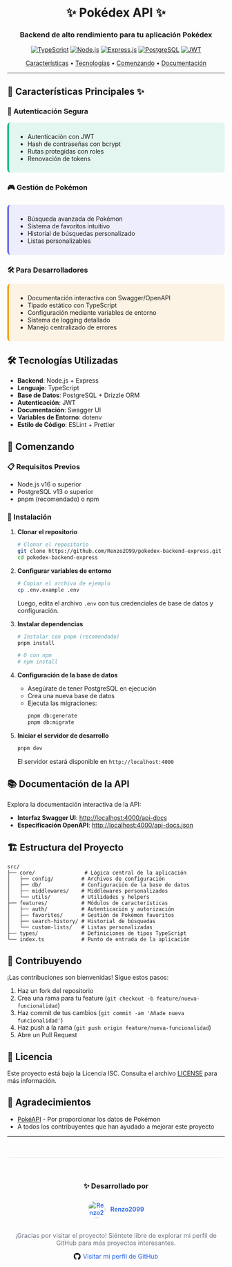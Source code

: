 <div align="center">
  <h1>✨ Pokédex API ✨</h1>
  <h3>Backend de alto rendimiento para tu aplicación Pokédex</h3>
  
  [![TypeScript](https://img.shields.io/badge/TypeScript-007ACC?style=for-the-badge&logo=typescript&logoColor=white)](https://www.typescriptlang.org/)
  [![Node.js](https://img.shields.io/badge/Node.js-43853D?style=for-the-badge&logo=node.js&logoColor=white)](https://nodejs.org/)
  [![Express.js](https://img.shields.io/badge/Express.js-000000?style=for-the-badge&logo=express&logoColor=white)](https://expressjs.com/)
  [![PostgreSQL](https://img.shields.io/badge/PostgreSQL-316192?style=for-the-badge&logo=postgresql&logoColor=white)](https://www.postgresql.org/)
  [![JWT](https://img.shields.io/badge/JWT-000000?style=for-the-badge&logo=JSON%20web%20tokens&logoColor=white)](https://jwt.io/)

  <p align="center">
    <a href="#características-principales-✨">Características</a> •
    <a href="#tecnologías-utilizadas-🛠️">Tecnologías</a> •
    <a href="#comenzando-🚀">Comenzando</a> •
    <a href="#documentación-de-la-api-📚">Documentación</a>
  </p>
</div>

---

## 🌟 Características Principales ✨

### 🔐 Autenticación Segura
<div style="background: rgba(16, 185, 129, 0.1); padding: 1.5rem; border-radius: 8px; margin: 1rem 0; border-left: 4px solid #10b981;">
  <ul style="margin: 0; padding-left: 1.2rem;">
    <li>Autenticación con JWT</li>
    <li>Hash de contraseñas con bcrypt</li>
    <li>Rutas protegidas con roles</li>
    <li>Renovación de tokens</li>
  </ul>
</div>

### 🎮 Gestión de Pokémon
<div style="background: rgba(99, 102, 241, 0.1); padding: 1.5rem; border-radius: 8px; margin: 1.5rem 0; border-left: 4px solid #6366f1;">
  <ul style="margin: 0; padding-left: 1.2rem;">
    <li>Búsqueda avanzada de Pokémon</li>
    <li>Sistema de favoritos intuitivo</li>
    <li>Historial de búsquedas personalizado</li>
    <li>Listas personalizables</li>
  </ul>
</div>

### 🛠️ Para Desarrolladores
<div style="background: rgba(245, 158, 11, 0.1); padding: 1.5rem; border-radius: 8px; margin: 1rem 0; border-left: 4px solid #f59e0b;">
  <ul style="margin: 0; padding-left: 1.2rem;">
    <li>Documentación interactiva con Swagger/OpenAPI</li>
    <li>Tipado estático con TypeScript</li>
    <li>Configuración mediante variables de entorno</li>
    <li>Sistema de logging detallado</li>
    <li>Manejo centralizado de errores</li>
  </ul>
</div>

## 🛠️ Tecnologías Utilizadas

- **Backend**: Node.js + Express
- **Lenguaje**: TypeScript
- **Base de Datos**: PostgreSQL + Drizzle ORM
- **Autenticación**: JWT
- **Documentación**: Swagger UI
- **Variables de Entorno**: dotenv
- **Estilo de Código**: ESLint + Prettier

## 🚀 Comenzando

### 📋 Requisitos Previos

- Node.js v16 o superior
- PostgreSQL v13 o superior
- pnpm (recomendado) o npm

### 🔧 Instalación

1. **Clonar el repositorio**
   ```bash
   # Clonar el repositorio
   git clone https://github.com/Renzo2O99/pokedex-backend-express.git
   cd pokedex-backend-express
   ```

2. **Configurar variables de entorno**
   ```bash
   # Copiar el archivo de ejemplo
   cp .env.example .env
   ```
   
   Luego, edita el archivo `.env` con tus credenciales de base de datos y configuración.

3. **Instalar dependencias**
   ```bash
   # Instalar con pnpm (recomendado)
   pnpm install
   
   # O con npm
   # npm install
   ```

4. **Configuración de la base de datos**
   - Asegúrate de tener PostgreSQL en ejecución
   - Crea una nueva base de datos
   - Ejecuta las migraciones:
     ```bash
     pnpm db:generate
     pnpm db:migrate
     ```

5. **Iniciar el servidor de desarrollo**
   ```bash
   pnpm dev
   ```
   El servidor estará disponible en `http://localhost:4000`

## 📚 Documentación de la API

Explora la documentación interactiva de la API:

- **Interfaz Swagger UI**: [http://localhost:4000/api-docs](http://localhost:4000/api-docs)
- **Especificación OpenAPI**: [http://localhost:4000/api-docs.json](http://localhost:4000/api-docs.json)

## 🏗️ Estructura del Proyecto

```
src/
├── core/                # Lógica central de la aplicación
│   ├── config/         # Archivos de configuración
│   ├── db/             # Configuración de la base de datos
│   ├── middlewares/    # Middlewares personalizados
│   └── utils/          # Utilidades y helpers
├── features/           # Módulos de características
│   ├── auth/           # Autenticación y autorización
│   ├── favorites/      # Gestión de Pokémon favoritos
│   ├── search-history/ # Historial de búsquedas
│   └── custom-lists/   # Listas personalizadas
├── types/              # Definiciones de tipos TypeScript
└── index.ts            # Punto de entrada de la aplicación
```

## 🤝 Contribuyendo

¡Las contribuciones son bienvenidas! Sigue estos pasos:

1. Haz un fork del repositorio
2. Crea una rama para tu feature (`git checkout -b feature/nueva-funcionalidad`)
3. Haz commit de tus cambios (`git commit -am 'Añade nueva funcionalidad'`)
4. Haz push a la rama (`git push origin feature/nueva-funcionalidad`)
5. Abre un Pull Request

## 📄 Licencia

Este proyecto está bajo la Licencia ISC. Consulta el archivo [LICENSE](LICENSE) para más información.

## 🙏 Agradecimientos

- [PokéAPI](https://pokeapi.co/) - Por proporcionar los datos de Pokémon
- A todos los contribuyentes que han ayudado a mejorar este proyecto

---

<div align="center" style="margin-top: 3rem; padding: 2rem 0; border-top: 1px solid rgba(0,0,0,0.1);">
  <h3 style="margin-bottom: 1rem;">✨ Desarrollado por</h3>
  <a href="https://github.com/Renzo2O99" target="_blank" style="display: inline-flex; align-items: center; text-decoration: none; color: #2563eb; font-weight: 600; margin: 0.5rem 0;">
    <img src="https://avatars.githubusercontent.com/u/72551282?v=4" alt="Renzo2099" style="width: 40px; height: 40px; border-radius: 50%; margin-right: 12px;">
    Renzo2099
  </a>
  
  <div style="margin-top: 1.5rem; color: #6b7280; font-size: 0.9rem;">
    <p>¡Gracias por visitar el proyecto! Siéntete libre de explorar mi perfil de GitHub para más proyectos interesantes.</p>
    <p style="margin-top: 0.5rem;">
      <a href="https://github.com/Renzo2O99" target="_blank" style="color: #2563eb; text-decoration: none; display: inline-flex; align-items: center;">
        <svg height="16" viewBox="0 0 16 16" width="16" style="margin-right: 5px;">
          <path fill-rule="evenodd" d="M8 0C3.58 0 0 3.58 0 8c0 3.54 2.29 6.53 5.47 7.59.4.07.55-.17.55-.38 0-.19-.01-.82-.01-1.49-2.01.37-2.53-.49-2.69-.94-.09-.23-.48-.94-.82-1.13-.28-.15-.68-.52-.01-.53.63-.01 1.08.58 1.23.82.72 1.21 1.87.87 2.33.66.07-.52.28-.87.51-1.07-1.78-.2-3.64-.89-3.64-3.95 0-.87.31-1.59.82-2.15-.08-.2-.36-1.02.08-2.12 0 0 .67-.21 2.2.82.64-.18 1.32-.27 2-.27.68 0 1.36.09 2 .27 1.53-1.04 2.2-.82 2.2-.82.44 1.1.16 1.92.08 2.12.51.56.82 1.27.82 2.15 0 3.07-1.87 3.75-3.65 3.95.29.25.54.73.54 1.48 0 1.07-.01 1.93-.01 2.2 0 .21.15.46.55.38A8.013 8.013 0 0016 8c0-4.42-3.58-8-8-8z"></path>
        </svg>
        Visitar mi perfil de GitHub
      </a>
    </p>
  </div>
</div>
